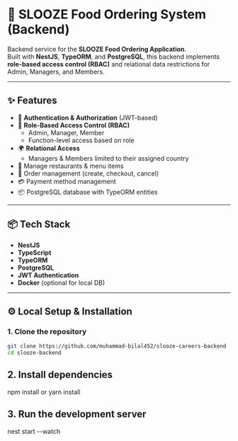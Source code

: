# 🍔 SLOOZE Food Ordering System (Backend)

Backend service for the **SLOOZE Food Ordering Application**.  
Built with **NestJS**, **TypeORM**, and **PostgreSQL**, this backend implements **role-based access control (RBAC)** and relational data restrictions for Admin, Managers, and Members.

---

## ✨ Features

- 🔐 **Authentication & Authorization** (JWT-based)
- 👤 **Role-Based Access Control (RBAC)**
  - Admin, Manager, Member
  - Function-level access based on role
- 🌍 **Relational Access**
  - Managers & Members limited to their assigned country
- 🍴 Manage restaurants & menu items
- 🛒 Order management (create, checkout, cancel)
- 💳 Payment method management
- 📦 PostgreSQL database with TypeORM entities

---

## 📦 Tech Stack

- **NestJS**
- **TypeScript**
- **TypeORM**
- **PostgreSQL**
- **JWT Authentication**
- **Docker** (optional for local DB)

---

## ⚙️ Local Setup & Installation

### 1. Clone the repository

```bash
git clone https://github.com/muhammad-bilal452/slooze-careers-backend
cd slooze-backend


```

## 2. Install dependencies

npm install
or
yarn install

## 3. Run the development server

nest start --watch
